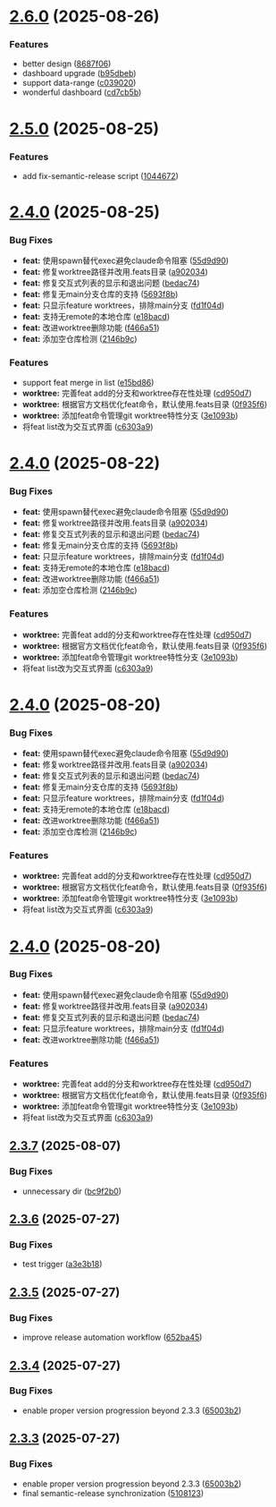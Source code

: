 # [2.6.0](https://github.com/MarkShawn2020/claude-code-manager/compare/v2.5.0...v2.6.0) (2025-08-26)


### Features

* better design ([8687f06](https://github.com/MarkShawn2020/claude-code-manager/commit/8687f06cbe9841dad1167a04a1c47bbe45feb872))
* dashboard upgrade ([b95dbeb](https://github.com/MarkShawn2020/claude-code-manager/commit/b95dbeba1235b41e2445cd16921de67a62ddb025))
* support data-range ([c039020](https://github.com/MarkShawn2020/claude-code-manager/commit/c0390201749c456c16fb58906b75bad767ea9149))
* wonderful dashboard ([cd7cb5b](https://github.com/MarkShawn2020/claude-code-manager/commit/cd7cb5b071810824a4e4e9734fd9ee6d84fdcaf9))

# [2.5.0](https://github.com/MarkShawn2020/claude-code-manager/compare/v2.4.2...v2.5.0) (2025-08-25)


### Features

* add fix-semantic-release script ([1044672](https://github.com/MarkShawn2020/claude-code-manager/commit/1044672d3364566b3cd066c58e25f6cdc3da21ca))

# [2.4.0](https://github.com/MarkShawn2020/claude-code-manager/compare/v2.3.7...v2.4.0) (2025-08-25)


### Bug Fixes

* **feat:** 使用spawn替代exec避免claude命令阻塞 ([55d9d90](https://github.com/MarkShawn2020/claude-code-manager/commit/55d9d90ada2b86d4429045d9ce71295344c4508a))
* **feat:** 修复worktree路径并改用.feats目录 ([a902034](https://github.com/MarkShawn2020/claude-code-manager/commit/a9020341b8a98a170d7d9fa686f1e65895a3ba76))
* **feat:** 修复交互式列表的显示和退出问题 ([bedac74](https://github.com/MarkShawn2020/claude-code-manager/commit/bedac74e13d5c876c5bca98dc2da0c6792ccbb01))
* **feat:** 修复无main分支仓库的支持 ([5693f8b](https://github.com/MarkShawn2020/claude-code-manager/commit/5693f8b152d32e80684162bbecae13bff87e7fd5))
* **feat:** 只显示feature worktrees，排除main分支 ([fd1f04d](https://github.com/MarkShawn2020/claude-code-manager/commit/fd1f04d0d2ebe8e1a7c3816058656eb348042efd))
* **feat:** 支持无remote的本地仓库 ([e18bacd](https://github.com/MarkShawn2020/claude-code-manager/commit/e18bacd42828f21106cdef308c545039101562c5))
* **feat:** 改进worktree删除功能 ([f466a51](https://github.com/MarkShawn2020/claude-code-manager/commit/f466a519a252b81f90847bcdb7d28c6f4f86ef76))
* **feat:** 添加空仓库检测 ([2146b9c](https://github.com/MarkShawn2020/claude-code-manager/commit/2146b9cd80441ea7b0d6390f2970d456d6e6af14))


### Features

* support feat merge in list ([e15bd86](https://github.com/MarkShawn2020/claude-code-manager/commit/e15bd865895e16f5522218e285375df1d5933d50))
* **worktree:** 完善feat add的分支和worktree存在性处理 ([cd950d7](https://github.com/MarkShawn2020/claude-code-manager/commit/cd950d759585f758a8cd712e5e63190eaf26be47))
* **worktree:** 根据官方文档优化feat命令，默认使用.feats目录 ([0f935f6](https://github.com/MarkShawn2020/claude-code-manager/commit/0f935f65097507fe0833b8761bc7535ff73b2643))
* **worktree:** 添加feat命令管理git worktree特性分支 ([3e1093b](https://github.com/MarkShawn2020/claude-code-manager/commit/3e1093b5402e8f8572c54d0daf7d74b0ab282a12))
* 将feat list改为交互式界面 ([c6303a9](https://github.com/MarkShawn2020/claude-code-manager/commit/c6303a904aef28ed4467733b24ca5a9677fb298e))

# [2.4.0](https://github.com/MarkShawn2020/claude-code-manager/compare/v2.3.7...v2.4.0) (2025-08-22)


### Bug Fixes

* **feat:** 使用spawn替代exec避免claude命令阻塞 ([55d9d90](https://github.com/MarkShawn2020/claude-code-manager/commit/55d9d90ada2b86d4429045d9ce71295344c4508a))
* **feat:** 修复worktree路径并改用.feats目录 ([a902034](https://github.com/MarkShawn2020/claude-code-manager/commit/a9020341b8a98a170d7d9fa686f1e65895a3ba76))
* **feat:** 修复交互式列表的显示和退出问题 ([bedac74](https://github.com/MarkShawn2020/claude-code-manager/commit/bedac74e13d5c876c5bca98dc2da0c6792ccbb01))
* **feat:** 修复无main分支仓库的支持 ([5693f8b](https://github.com/MarkShawn2020/claude-code-manager/commit/5693f8b152d32e80684162bbecae13bff87e7fd5))
* **feat:** 只显示feature worktrees，排除main分支 ([fd1f04d](https://github.com/MarkShawn2020/claude-code-manager/commit/fd1f04d0d2ebe8e1a7c3816058656eb348042efd))
* **feat:** 支持无remote的本地仓库 ([e18bacd](https://github.com/MarkShawn2020/claude-code-manager/commit/e18bacd42828f21106cdef308c545039101562c5))
* **feat:** 改进worktree删除功能 ([f466a51](https://github.com/MarkShawn2020/claude-code-manager/commit/f466a519a252b81f90847bcdb7d28c6f4f86ef76))
* **feat:** 添加空仓库检测 ([2146b9c](https://github.com/MarkShawn2020/claude-code-manager/commit/2146b9cd80441ea7b0d6390f2970d456d6e6af14))


### Features

* **worktree:** 完善feat add的分支和worktree存在性处理 ([cd950d7](https://github.com/MarkShawn2020/claude-code-manager/commit/cd950d759585f758a8cd712e5e63190eaf26be47))
* **worktree:** 根据官方文档优化feat命令，默认使用.feats目录 ([0f935f6](https://github.com/MarkShawn2020/claude-code-manager/commit/0f935f65097507fe0833b8761bc7535ff73b2643))
* **worktree:** 添加feat命令管理git worktree特性分支 ([3e1093b](https://github.com/MarkShawn2020/claude-code-manager/commit/3e1093b5402e8f8572c54d0daf7d74b0ab282a12))
* 将feat list改为交互式界面 ([c6303a9](https://github.com/MarkShawn2020/claude-code-manager/commit/c6303a904aef28ed4467733b24ca5a9677fb298e))

# [2.4.0](https://github.com/MarkShawn2020/claude-code-manager/compare/v2.3.7...v2.4.0) (2025-08-20)


### Bug Fixes

* **feat:** 使用spawn替代exec避免claude命令阻塞 ([55d9d90](https://github.com/MarkShawn2020/claude-code-manager/commit/55d9d90ada2b86d4429045d9ce71295344c4508a))
* **feat:** 修复worktree路径并改用.feats目录 ([a902034](https://github.com/MarkShawn2020/claude-code-manager/commit/a9020341b8a98a170d7d9fa686f1e65895a3ba76))
* **feat:** 修复交互式列表的显示和退出问题 ([bedac74](https://github.com/MarkShawn2020/claude-code-manager/commit/bedac74e13d5c876c5bca98dc2da0c6792ccbb01))
* **feat:** 修复无main分支仓库的支持 ([5693f8b](https://github.com/MarkShawn2020/claude-code-manager/commit/5693f8b152d32e80684162bbecae13bff87e7fd5))
* **feat:** 只显示feature worktrees，排除main分支 ([fd1f04d](https://github.com/MarkShawn2020/claude-code-manager/commit/fd1f04d0d2ebe8e1a7c3816058656eb348042efd))
* **feat:** 支持无remote的本地仓库 ([e18bacd](https://github.com/MarkShawn2020/claude-code-manager/commit/e18bacd42828f21106cdef308c545039101562c5))
* **feat:** 改进worktree删除功能 ([f466a51](https://github.com/MarkShawn2020/claude-code-manager/commit/f466a519a252b81f90847bcdb7d28c6f4f86ef76))
* **feat:** 添加空仓库检测 ([2146b9c](https://github.com/MarkShawn2020/claude-code-manager/commit/2146b9cd80441ea7b0d6390f2970d456d6e6af14))


### Features

* **worktree:** 完善feat add的分支和worktree存在性处理 ([cd950d7](https://github.com/MarkShawn2020/claude-code-manager/commit/cd950d759585f758a8cd712e5e63190eaf26be47))
* **worktree:** 根据官方文档优化feat命令，默认使用.feats目录 ([0f935f6](https://github.com/MarkShawn2020/claude-code-manager/commit/0f935f65097507fe0833b8761bc7535ff73b2643))
* **worktree:** 添加feat命令管理git worktree特性分支 ([3e1093b](https://github.com/MarkShawn2020/claude-code-manager/commit/3e1093b5402e8f8572c54d0daf7d74b0ab282a12))
* 将feat list改为交互式界面 ([c6303a9](https://github.com/MarkShawn2020/claude-code-manager/commit/c6303a904aef28ed4467733b24ca5a9677fb298e))

# [2.4.0](https://github.com/MarkShawn2020/claude-code-manager/compare/v2.3.7...v2.4.0) (2025-08-20)


### Bug Fixes

* **feat:** 使用spawn替代exec避免claude命令阻塞 ([55d9d90](https://github.com/MarkShawn2020/claude-code-manager/commit/55d9d90ada2b86d4429045d9ce71295344c4508a))
* **feat:** 修复worktree路径并改用.feats目录 ([a902034](https://github.com/MarkShawn2020/claude-code-manager/commit/a9020341b8a98a170d7d9fa686f1e65895a3ba76))
* **feat:** 修复交互式列表的显示和退出问题 ([bedac74](https://github.com/MarkShawn2020/claude-code-manager/commit/bedac74e13d5c876c5bca98dc2da0c6792ccbb01))
* **feat:** 只显示feature worktrees，排除main分支 ([fd1f04d](https://github.com/MarkShawn2020/claude-code-manager/commit/fd1f04d0d2ebe8e1a7c3816058656eb348042efd))
* **feat:** 改进worktree删除功能 ([f466a51](https://github.com/MarkShawn2020/claude-code-manager/commit/f466a519a252b81f90847bcdb7d28c6f4f86ef76))


### Features

* **worktree:** 完善feat add的分支和worktree存在性处理 ([cd950d7](https://github.com/MarkShawn2020/claude-code-manager/commit/cd950d759585f758a8cd712e5e63190eaf26be47))
* **worktree:** 根据官方文档优化feat命令，默认使用.feats目录 ([0f935f6](https://github.com/MarkShawn2020/claude-code-manager/commit/0f935f65097507fe0833b8761bc7535ff73b2643))
* **worktree:** 添加feat命令管理git worktree特性分支 ([3e1093b](https://github.com/MarkShawn2020/claude-code-manager/commit/3e1093b5402e8f8572c54d0daf7d74b0ab282a12))
* 将feat list改为交互式界面 ([c6303a9](https://github.com/MarkShawn2020/claude-code-manager/commit/c6303a904aef28ed4467733b24ca5a9677fb298e))

## [2.3.7](https://github.com/MarkShawn2020/claude-code-manager/compare/v2.3.6...v2.3.7) (2025-08-07)


### Bug Fixes

* unnecessary dir ([bc9f2b0](https://github.com/MarkShawn2020/claude-code-manager/commit/bc9f2b0cd4e4606eba87f3ed4b0b9f85bde6730b))

## [2.3.6](https://github.com/MarkShawn2020/claude-code-manager/compare/v2.3.5...v2.3.6) (2025-07-27)


### Bug Fixes

* test trigger ([a3e3b18](https://github.com/MarkShawn2020/claude-code-manager/commit/a3e3b189a80b2e29259f0361fddd7d0b56458006))

## [2.3.5](https://github.com/MarkShawn2020/claude-code-manager/compare/v2.3.4...v2.3.5) (2025-07-27)


### Bug Fixes

* improve release automation workflow ([652ba45](https://github.com/MarkShawn2020/claude-code-manager/commit/652ba45b7f1a13ef020f377bb92e649358b64f6b))

## [2.3.4](https://github.com/MarkShawn2020/claude-code-manager/compare/v2.3.3...v2.3.4) (2025-07-27)


### Bug Fixes

* enable proper version progression beyond 2.3.3 ([65003b2](https://github.com/MarkShawn2020/claude-code-manager/commit/65003b2f61ca09d9ab35bba5ea0a9d56a4fcbe70))

## [2.3.3](https://github.com/MarkShawn2020/claude-code-manager/compare/v2.3.2...v2.3.3) (2025-07-27)


### Bug Fixes

* enable proper version progression beyond 2.3.3 ([65003b2](https://github.com/MarkShawn2020/claude-code-manager/commit/65003b2f61ca09d9ab35bba5ea0a9d56a4fcbe70))
* final semantic-release synchronization ([5108123](https://github.com/MarkShawn2020/claude-code-manager/commit/5108123c8a1bbd11e4230b7cad86331ea366924a))
